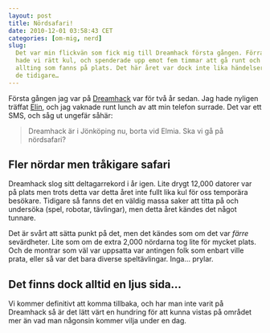 ```yaml
---
layout: post
title: Nördsafari!
date: 2010-12-01 03:58:43 CET
categories: [om-mig, nerd]
slug: 
  Det var min flickvän som fick mig till Dreamhack första gången. Förra gången
  hade vi rätt kul, och spenderade upp emot fem timmar att gå runt och undersöka
  allting som fanns på plats. Det här året var dock inte lika händelserikt som
  de tidigare…
---
```


Första gången jag var på [Dreamhack](http://www.dreamhack.se/) var för två år sedan. Jag hade nyligen träffat [Elin](http://etisblogg.blogspot.com/), och jag vaknade runt lunch av att min telefon surrade. Det var ett SMS, och såg ut ungefär såhär:

> Dreamhack är i Jönköping nu, borta vid Elmia. Ska vi gå på nördsafari?

Fler nördar men tråkigare safari
--------------------------------
Dreamhack slog sitt deltagarrekord i år igen. Lite drygt 12,000 datorer var på plats men trots detta var detta året inte fullt lika kul för oss temporära besökare. Tidigare så fanns det en väldig massa saker att titta på och undersöka (spel, robotar, tävlingar), men detta året kändes det något tunnare.

Det är svårt att sätta punkt på det, men det kändes som om det var *färre* sevärdheter. Lite som om de extra 2,000 nördarna tog lite för mycket plats. Och de montrar som väl var uppsatta var antingen folk som enbart ville prata, eller så var det bara diverse speltävlingar. Inga… prylar.

Det finns dock alltid en ljus sida…
-----------------------------------
Vi kommer definitivt att komma tillbaka, och har man inte varit på Dreamhack så är det lätt värt en hundring för att kunna vistas på området mer än vad man någonsin kommer vilja under en dag.